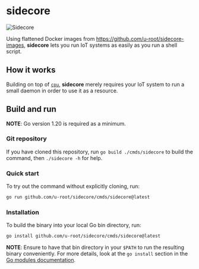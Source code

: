 # sidecore

![Sidecore](art/sidecorelogo.png)

Using flattened Docker images from <https://github.com/u-root/sidecore-images>,
**sidecore** lets you run IoT systems as easily as you run a shell script.

## How it works

Building on top of [`cpu`](https://github.com/u-root/cpu), **sidecore** merely
requires your IoT system to run a small daemon in order to use it as a resource.

## Build and run

**NOTE**: Go version 1.20 is required as a minimum.

### Git repository

If you have cloned this repository, run `go build ./cmds/sidecore` to build the
command, then `./sidecore -h` for help.

### Quick start

To try out the command without explicitly cloning, run:

```sh
go run github.com/u-root/sidecore/cmds/sidecore@latest
```

### Installation

To build the binary into your local Go bin directory, run:

```sh
go install github.com/u-root/sidecore/cmds/sidecore@latest
```

**NOTE**: Ensure to have that bin directory in your `$PATH` to run the resulting
binary conveniently. For more details, look at the `go install` section in the
[Go modules documentation](https://go.dev/ref/mod#go-install).

